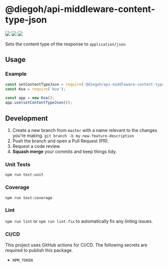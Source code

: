 # @diegoh/api-middleware-content-type-json

![](https://github.com/diegoh/api-middleware-content-type-json/workflows/Test/badge.svg) ![](https://github.com/diegoh/api-middleware-content-type-json/workflows/Security/badge.svg) ![](https://github.com/diegoh/api-middleware-content-type-json/workflows/Publish/badge.svg)

Sets the content type of the response to `application/json`.

## Usage

### Example

```js
const setContentTypeJson = require('@diegoh/api-middleware-content-type-json');
const Koa = require('koa');

const app = new Koa();
app.use(setContentTypeJson());
```

## Development

1. Create a new branch from `master` with a name relevant to the changes you're making. `git branch -b my-new-feature-description`
2. Push the branch and open a Pull Request (PR).
3. Request a code review.
4. **Squash merge** your commits and keep things tidy.

### Unit Tests

`npm run test:unit`

### Coverage

`npm run test:coverage`

### Lint

`npm run lint` or `npm run lint-fix` to automatically fix any linting issues.

### CI/CD

This project uses GitHub actions for CI/CD.
The following secrets are required to publish this package.

- `NPM_TOKEN`
